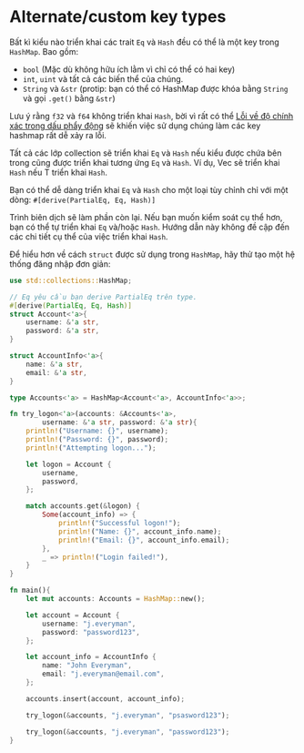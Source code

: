 # Alternate/custom key types
Bất kì kiểu nào triển khai các trait `Eq` và `Hash` đều có thể là một key trong `HashMap`. Bao gồm:
- `bool` (Mặc dù không hữu ích lằm vì chỉ có thể có hai key)
- `int`, `uint` và tất cả các biến thể của chúng.
- `String` và `&str` (protip: bạn có thể có HashMap được khóa bằng `String` và gọi `.get()` bằng `&str`)

Lưu ý rằng `f32` và `f64` không triển khai `Hash`, bời vì rất có thể  [Lỗi về độ chính xác trong dấu phẩy động](https://en.wikipedia.org/wiki/Floating-point_arithmetic#Accuracy_problems)
sẽ khiến việc sử dụng chúng làm các key hashmap rất dễ xảy ra lỗi.

Tất cả các lớp collection sẽ triển khai `Eq` và `Hash` nếu kiểu được chứa bên trong cũng được triển khai tương ứng `Eq` và `Hash`. Ví dụ, Vec<T> sẽ triển khai `Hash` nếu T triển khai `Hash`.

Bạn có thể dễ dàng triển khai `Eq` và `Hash` cho một loại tùy chỉnh chỉ với một dòng: `#[derive(PartialEq, Eq, Hash)]`

Trình biên dịch sẽ làm phần còn lại. Nếu bạn muốn kiểm soát cụ thể hơn, bạn có thể tự triển khai `Eq` và/hoặc `Hash`. Hướng dẫn này không đề cập đến các chi tiết cụ thể của việc triển khai `Hash`.

Để hiểu hơn về cách `struct` được sử dụng trong `HashMap`, hãy thử tạo một hệ thống đăng nhập đơn giản:

```rust
use std::collections::HashMap;

// Eq yêu cầu bạn derive PartialEq trên type.
#[derive(PartialEq, Eq, Hash)]
struct Account<'a>{
    username: &'a str,
    password: &'a str,
}

struct AccountInfo<'a>{
    name: &'a str,
    email: &'a str,
}

type Accounts<'a> = HashMap<Account<'a>, AccountInfo<'a>>;

fn try_logon<'a>(accounts: &Accounts<'a>,
        username: &'a str, password: &'a str){
    println!("Username: {}", username);
    println!("Password: {}", password);
    println!("Attempting logon...");

    let logon = Account {
        username,
        password,
    };

    match accounts.get(&logon) {
        Some(account_info) => {
            println!("Successful logon!");
            println!("Name: {}", account_info.name);
            println!("Email: {}", account_info.email);
        },
        _ => println!("Login failed!"),
    }
}

fn main(){
    let mut accounts: Accounts = HashMap::new();

    let account = Account {
        username: "j.everyman",
        password: "password123",
    };

    let account_info = AccountInfo {
        name: "John Everyman",
        email: "j.everyman@email.com",
    };

    accounts.insert(account, account_info);

    try_logon(&accounts, "j.everyman", "psasword123");

    try_logon(&accounts, "j.everyman", "password123");
}
```



